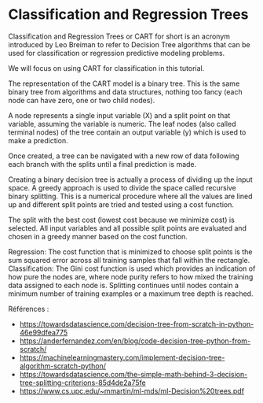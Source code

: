 # Classification and Regression Trees
Classification and Regression Trees or CART for short is an acronym introduced by Leo Breiman to refer to Decision Tree algorithms that can be used for classification or regression predictive modeling problems.

We will focus on using CART for classification in this tutorial.

The representation of the CART model is a binary tree. This is the same binary tree from algorithms and data structures, nothing too fancy (each node can have zero, one or two child nodes).

A node represents a single input variable (X) and a split point on that variable, assuming the variable is numeric. The leaf nodes (also called terminal nodes) of the tree contain an output variable (y) which is used to make a prediction.

Once created, a tree can be navigated with a new row of data following each branch with the splits until a final prediction is made.

Creating a binary decision tree is actually a process of dividing up the input space. A greedy approach is used to divide the space called recursive binary splitting. This is a numerical procedure where all the values are lined up and different split points are tried and tested using a cost function.

The split with the best cost (lowest cost because we minimize cost) is selected. All input variables and all possible split points are evaluated and chosen in a greedy manner based on the cost function.

Regression: The cost function that is minimized to choose split points is the sum squared error across all training samples that fall within the rectangle.
Classification: The Gini cost function is used which provides an indication of how pure the nodes are, where node purity refers to how mixed the training data assigned to each node is.
Splitting continues until nodes contain a minimum number of training examples or a maximum tree depth is reached.

Références :
* https://towardsdatascience.com/decision-tree-from-scratch-in-python-46e99dfea775
* https://anderfernandez.com/en/blog/code-decision-tree-python-from-scratch/
* https://machinelearningmastery.com/implement-decision-tree-algorithm-scratch-python/
* https://towardsdatascience.com/the-simple-math-behind-3-decision-tree-splitting-criterions-85d4de2a75fe
* https://www.cs.upc.edu/~mmartin/ml-mds/ml-Decision%20trees.pdf
